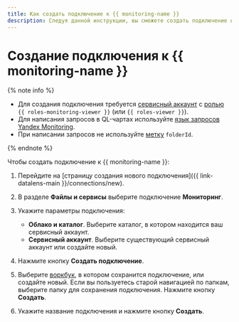 ```yaml
---
title: Как создать подключение к {{ monitoring-name }}
description: Следуя данной инструкции, вы сможете создать подключение к {{ monitoring-name }}.
---
```


# Создание подключения к {{ monitoring-name }}

{% note info %}

* Для создания подключения требуется [сервисный аккаунт](../../../iam/concepts/users/service-accounts.md) с [ролью](../../../iam/operations/sa/assign-role-for-sa.md) `{{ roles-monitoring-viewer }}` (или `{{ roles-viewer }}`).
* Для написания запросов в QL-чартах используйте [язык запросов Yandex Monitoring](../../../monitoring/concepts/querying.md).
* При написании запросов не используйте [метку](../../../monitoring/concepts/data-model.md#label) `folderId`.

{% endnote %}

Чтобы создать подключение к {{ monitoring-name }}:

1. Перейдите на [страницу создания нового подключения]({{ link-datalens-main }}/connections/new).
1. В разделе **Файлы и сервисы** выберите подключение **Мониторинг**.
1. Укажите параметры подключения:

   * **Облако и каталог**. Выберите каталог, в котором находится ваш сервисный аккаунт.
   * **Сервисный аккаунт**. Выберите существующий сервисный аккаунт или создайте новый.

1. Нажмите кнопку **Создать подключение**.
1. Выберите [воркбук](../../workbooks-collections/index.md), в котором сохранится подключение, или создайте новый. Если вы пользуетесь старой навигацией по папкам, выберите папку для сохранения подключения. Нажмите кнопку **Создать**.
1. Укажите название подключения и нажмите кнопку **Создать**.